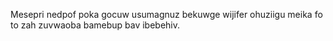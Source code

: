 Mesepri nedpof poka gocuw usumagnuz bekuwge wijifer ohuziigu meika fo to zah zuvwaoba bamebup bav ibebehiv.